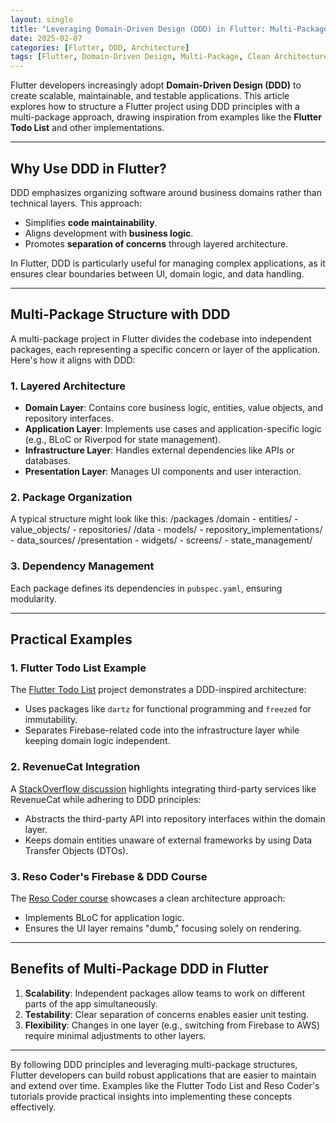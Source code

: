 ```yaml
---
layout: single
title: "Leveraging Domain-Driven Design (DDD) in Flutter: Multi-Package Structure and Examples"
date: 2025-02-07
categories: [Flutter, DDD, Architecture]
tags: [Flutter, Domain-Driven Design, Multi-Package, Clean Architecture]
---
```


Flutter developers increasingly adopt **Domain-Driven Design (DDD)** to create scalable, maintainable, and testable applications. This article explores how to structure a Flutter project using DDD principles with a multi-package approach, drawing inspiration from examples like the **Flutter Todo List** and other implementations.

---

## Why Use DDD in Flutter?

DDD emphasizes organizing software around business domains rather than technical layers. This approach:
- Simplifies **code maintainability**.
- Aligns development with **business logic**.
- Promotes **separation of concerns** through layered architecture.

In Flutter, DDD is particularly useful for managing complex applications, as it ensures clear boundaries between UI, domain logic, and data handling.

---

## Multi-Package Structure with DDD

A multi-package project in Flutter divides the codebase into independent packages, each representing a specific concern or layer of the application. Here's how it aligns with DDD:

### 1. Layered Architecture
   - **Domain Layer**: Contains core business logic, entities, value objects, and repository interfaces.
   - **Application Layer**: Implements use cases and application-specific logic (e.g., BLoC or Riverpod for state management).
   - **Infrastructure Layer**: Handles external dependencies like APIs or databases.
   - **Presentation Layer**: Manages UI components and user interaction.

### 2. Package Organization
   A typical structure might look like this:
/packages /domain - entities/ - value_objects/ - repositories/ /data - models/ - repository_implementations/ - data_sources/ /presentation - widgets/ - screens/ - state_management/

### 3. Dependency Management
Each package defines its dependencies in `pubspec.yaml`, ensuring modularity.

---

## Practical Examples

### 1. Flutter Todo List Example
The [Flutter Todo List](https://github.com/santimattius/flutter_todo_list) project demonstrates a DDD-inspired architecture:
- Uses packages like `dartz` for functional programming and `freezed` for immutability.
- Separates Firebase-related code into the infrastructure layer while keeping domain logic independent.

### 2. RevenueCat Integration
A [StackOverflow discussion](https://stackoverflow.com/questions/62467284/implementing-a-package-using-ddd) highlights integrating third-party services like RevenueCat while adhering to DDD principles:
- Abstracts the third-party API into repository interfaces within the domain layer.
- Keeps domain entities unaware of external frameworks by using Data Transfer Objects (DTOs).

### 3. Reso Coder's Firebase & DDD Course
The [Reso Coder course](https://resocoder.com/2020/03/09/flutter-firebase-ddd-course-1-domain-driven-design-principles/) showcases a clean architecture approach:
- Implements BLoC for application logic.
- Ensures the UI layer remains "dumb," focusing solely on rendering.

---

## Benefits of Multi-Package DDD in Flutter

1. **Scalability**: Independent packages allow teams to work on different parts of the app simultaneously.
2. **Testability**: Clear separation of concerns enables easier unit testing.
3. **Flexibility**: Changes in one layer (e.g., switching from Firebase to AWS) require minimal adjustments to other layers.

---

By following DDD principles and leveraging multi-package structures, Flutter developers can build robust applications that are easier to maintain and extend over time. Examples like the Flutter Todo List and Reso Coder's tutorials provide practical insights into implementing these concepts effectively.
